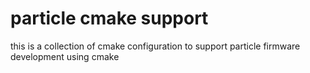particle cmake support
===

this is a collection of cmake configuration to support particle firmware development using cmake
